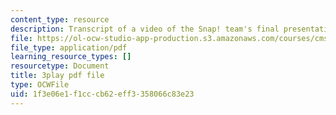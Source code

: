 ```yaml
---
content_type: resource
description: Transcript of a video of the Snap! team's final presentation.
file: https://ol-ocw-studio-app-production.s3.amazonaws.com/courses/cms-611j-creating-video-games-fall-2014/1f3e06e1f1cccb62eff3358066c83e23_sKolTx6sxUo.pdf
file_type: application/pdf
learning_resource_types: []
resourcetype: Document
title: 3play pdf file
type: OCWFile
uid: 1f3e06e1-f1cc-cb62-eff3-358066c83e23
---
```

